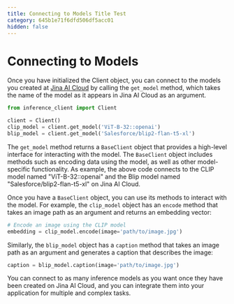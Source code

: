 ```yaml
---
title: Connecting to Models Title Test
category: 645b1e71f6dfd506df5acc01
hidden: false
---
```


# Connecting to Models

Once you have initialized the Client object, you can connect to the models you created at [Jina AI Cloud](https://cloud.jina.ai) by calling the `get_model` method, which takes the name of the model as it appears in Jina AI Cloud as an argument.

```python
from inference_client import Client

client = Client()
clip_model = client.get_model('ViT-B-32::openai')
blip_model = client.get_model('Salesforce/blip2-flan-t5-xl')
```

The `get_model` method returns a `BaseClient` object that provides a high-level interface for interacting with the model. 
The `BaseClient` object includes methods such as encoding data using the model, as well as other model-specific functionality. 
As example, the above code connects to the CLIP model named "ViT-B-32::openai" and the Blip model named "Salesforce/blip2-flan-t5-xl" on Jina AI Cloud.

Once you have a `BaseClient` object, you can use its methods to interact with the model. 
For example, the `clip_model` object has an `encode` method that takes an image path as an argument and returns an embedding vector:

```python
# Encode an image using the CLIP model
embedding = clip_model.encode(image='path/to/image.jpg')
```

Similarly, the `blip_model` object has a `caption` method that takes an image path as an argument and generates a caption that describes the image:

```python
caption = blip_model.caption(image='path/to/image.jpg')
```

You can connect to as many inference models as you want once they have been created on Jina AI Cloud, and you can integrate them into your application for multiple and complex tasks.